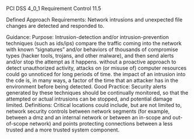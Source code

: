 PCI DSS 4_0_1 Requirement Control 11.5

Defined Approach Requirements:
Network intrusions and unexpected file changes are detected and responded to.

Guidance:
Purpose: Intrusion-detection and/or intrusion-prevention techniques (such as ids/ips) compare the traffic coming into the network with known “signatures” and/or behaviors of thousands of compromise types (hacker tools, trojans, and other malware), and then send alerts and/or stop the attempt as it happens. without a proactive approach to detect unauthorized activity, attacks on (or misuse of) computer resources could go unnoticed for long periods of time. the impact of an intrusion into the cde is, in many ways, a factor of the time that an attacker has in the environment before being detected. Good Practice: Security alerts generated by these techniques should be continually monitored, so that the attempted or actual intrusions can be stopped, and potential damage limited. Definitions: Critical locations could include, but are not limited to, network security controls between network segments (for example, between a dmz and an internal network or between an in-scope and out- of-scope network) and points protecting connections between a less trusted and a more trusted system component.